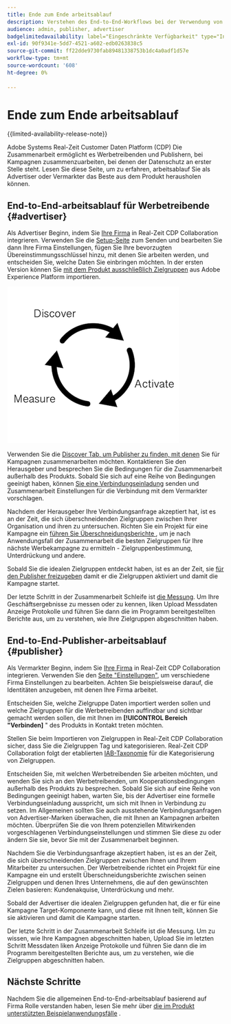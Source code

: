 ```yaml
---
title: Ende zum Ende arbeitsablauf
description: Verstehen des End-to-End-Workflows bei der Verwendung von Real-Time CDP Collaboration als Advertiser oder Publisher
audience: admin, publisher, advertiser
badgelimitedavailability: label="Eingeschränkte Verfügbarkeit" type="Informative" url="https://helpx.adobe.com/legal/product-descriptions/real-time-customer-data-platform-collaboration.html newtab=true"
exl-id: 90f9341e-5dd7-4521-a602-edb0263838c5
source-git-commit: ff22dde9730fab89481338753b1dc4a0adf1d57e
workflow-type: tm+mt
source-wordcount: '608'
ht-degree: 0%

---
```


# Ende zum Ende arbeitsablauf

{{limited-availability-release-note}}

Adobe Systems Real-Zeit Customer Daten Platform (CDP) Die Zusammenarbeit ermöglicht es Werbetreibenden und Publishern, bei Kampagnen zusammenzuarbeiten, bei denen der Datenschutz an erster Stelle steht. Lesen Sie diese Seite, um zu erfahren, arbeitsablauf Sie als Advertiser oder Vermarkter das Beste aus dem Produkt herausholen können.

## End-to-End-arbeitsablauf für Werbetreibende {#advertiser}

Als Advertiser Beginn, indem Sie [Ihre Firma](/help/guide/setup/onboard-organization.md) in Real-Zeit CDP Collaboration integrieren. Verwenden Sie die [Setup-Seite](/help/guide/setup/setup-overview.md) zum Senden und bearbeiten Sie dann Ihre Firma Einstellungen, fügen Sie Ihre bevorzugten Übereinstimmungsschlüssel hinzu, mit denen Sie arbeiten werden, und entscheiden Sie, welche Daten Sie einbringen möchten. In der ersten Version können Sie [mit dem Produkt ausschließlich Zielgruppen](/help/guide/setup/onboard-audiences.md) aus Adobe Experience Platform importieren.

![Discover, teilen messen für Werbetreibende.](/help/assets/end-to-end-workflow/discover-activate-measure.png)

Verwenden Sie die [Discover Tab, um Publisher zu finden, mit denen](/help/guide/connect/discover-publishers.md) Sie für Kampagnen zusammenarbeiten möchten. Kontaktieren Sie den Herausgeber und besprechen Sie die Bedingungen für die Zusammenarbeit außerhalb des Produkts. Sobald Sie sich auf eine Reihe von Bedingungen geeinigt haben, können [Sie eine Verbindungseinladung](/help/guide/connect/establishing-connections.md) senden und Zusammenarbeit Einstellungen für die Verbindung mit dem Vermarkter vorschlagen.

Nachdem der Herausgeber Ihre Verbindungsanfrage akzeptiert hat, ist es an der Zeit, die sich überschneidenden Zielgruppen zwischen Ihrer Organisation und ihren zu untersuchen. Richten Sie ein Projekt für eine Kampagne ein [ führen Sie Überschneidungsberichte ](/help/guide/collaborate/discover.md), um je nach Anwendungsfall der Zusammenarbeit die besten Zielgruppen für Ihre nächste Werbekampagne zu ermitteln - Zielgruppenbestimmung, Unterdrückung und andere.

Sobald Sie die idealen Zielgruppen entdeckt haben, ist es an der Zeit, sie [für den Publisher freizugeben](/help/guide/collaborate/share.md) damit er die Zielgruppen aktiviert und damit die Kampagne startet.

Der letzte Schritt in der Zusammenarbeit Schleife ist [die Messung](/help/guide/collaborate/measure.md). Um Ihre Geschäftsergebnisse zu messen oder zu kennen, liken Upload Messdaten Anzeige Protokolle und führen Sie dann die im Programm bereitgestellten Berichte aus, um zu verstehen, wie Ihre Zielgruppen abgeschnitten haben.

## End-to-End-Publisher-arbeitsablauf {#publisher}

Als Vermarkter Beginn, indem Sie [Ihre Firma](/help/guide/setup/onboard-organization.md) in Real-Zeit CDP Collaboration integrieren. Verwenden Sie den [Seite &quot;Einstellungen&quot;,](/help/guide/setup/setup-overview.md) um verschiedene Firma Einstellungen zu bearbeiten. Achten Sie beispielsweise darauf, die Identitäten anzugeben, mit denen Ihre Firma arbeitet.

Entscheiden Sie, welche Zielgruppe Daten importiert werden sollen und welche Zielgruppen für die Werbetreibenden auffindbar und sichtbar gemacht werden sollen, die mit Ihnen im **[!UICONTROL Bereich &quot;Verbinden]** &quot; des Produkts in Kontakt treten möchten.

Stellen Sie beim Importieren von Zielgruppen in Real-Zeit CDP Collaboration sicher, dass Sie die Zielgruppen Tag und kategorisieren. Real-Zeit CDP Collaboration folgt der etablierten [IAB-Taxonomie](https://www.iab.com/guidelines/content-taxonomy/) für die Kategorisierung von Zielgruppen.

Entscheiden Sie, mit welchen Werbetreibenden Sie arbeiten möchten, und wenden Sie sich an den Werbetreibenden, um Kooperationsbedingungen außerhalb des Produkts zu besprechen. Sobald Sie sich auf eine Reihe von Bedingungen geeinigt haben, warten Sie, bis der Advertiser eine formelle Verbindungseinladung ausspricht, um sich mit Ihnen in Verbindung zu setzen. Im Allgemeinen sollten Sie auch ausstehende Verbindungsanfragen von Advertiser-Marken überwachen, die mit Ihnen an Kampagnen arbeiten möchten. Überprüfen Sie die von Ihrem potenziellen Mitwirkenden vorgeschlagenen Verbindungseinstellungen und stimmen Sie diese zu oder ändern Sie sie, bevor Sie mit der Zusammenarbeit beginnen.

Nachdem Sie die Verbindungsanfrage akzeptiert haben, ist es an der Zeit, die sich überschneidenden Zielgruppen zwischen Ihnen und Ihrem Mitarbeiter zu untersuchen. Der Werbetreibende richtet ein Projekt für eine Kampagne ein und erstellt Überschneidungsberichte zwischen seinen Zielgruppen und denen Ihres Unternehmens, die auf den gewünschten Zielen basieren: Kundenakquise, Unterdrückung und mehr.

Sobald der Advertiser die idealen Zielgruppen gefunden hat, die er für eine Kampagne Target-Komponente kann, und diese mit Ihnen teilt, können Sie sie aktivieren und damit die Kampagne starten.

Der letzte Schritt in der Zusammenarbeit Schleife ist die Messung. Um zu wissen, wie Ihre Kampagnen abgeschnitten haben, Upload Sie im letzten Schritt Messdaten liken Anzeige Protokolle und führen Sie dann die im Programm bereitgestellten Berichte aus, um zu verstehen, wie die Zielgruppen abgeschnitten haben.

## Nächste Schritte

Nachdem Sie die allgemeinen End-to-End-arbeitsablauf basierend auf Firma Rolle verstanden haben, lesen Sie mehr über [die im Produkt unterstützten Beispielanwendungsfälle](/help/guide/use-cases-benefits.md) .

